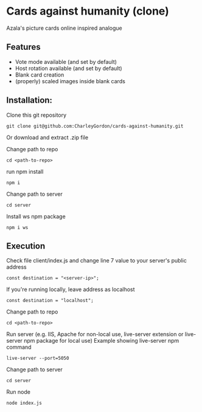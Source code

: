 # Cards against humanity (clone)
  Azala's picture cards online inspired analogue

## Features
+ Vote mode available (and set by default)
+ Host rotation available (and set by default)
+ Blank card creation
+ (properly) scaled images inside blank cards


## Installation:
  Clone this git repository

  ```git clone git@github.com:CharleyGordon/cards-against-humanity.git```

  Or download and extract .zip file

  Change path to repo

  ```cd <path-to-repo>```

  run npm install

  ```npm i```

  Change path to server

  ```cd server```

  Install ws npm package

  ```npm i ws```

## Execution
  Check file client/index.js and change line 7 value to your server's public address

  ```const destination = "<server-ip>";```

  If you're running locally, leave address as localhost

  ```const destination = "localhost";```

  Change path to repo

  ```cd <path-to-repo>```

  Run server (e.g. IIS, Apache for non-local use, live-server extension or live-server npm package for local use)
  Example showing live-server npm command

  ```live-server --port=5050```

  Change path to server

  ```cd server```

  Run node

  ```node index.js```
